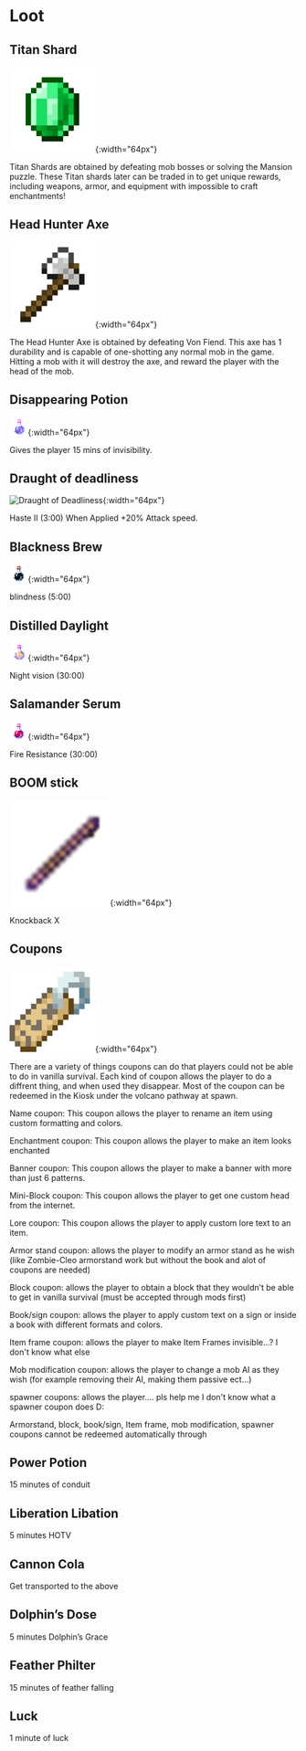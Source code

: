 # Loot

## Titan Shard

![Titan Shard](./loot/titan-shard.png){:width="64px"}

Titan Shards are obtained by defeating mob bosses or solving the Mansion puzzle. These Titan shards later can be traded in to get unique rewards, including weapons, armor, and equipment with impossible to craft enchantments! 

## Head Hunter Axe

![Head Hunter Axe](./loot/head-hunter-axe.png){:width="64px"}

The Head Hunter Axe is obtained by defeating Von Fiend. This axe has 1 durability and is capable of one-shotting any normal mob in the game. Hitting a mob with it will destroy the axe, and reward the player with the head of the mob.

## Disappearing Potion

![Disappearing Potion](./loot/disappearing-potion.png){:width="64px"}

Gives the player 15 mins of invisibility.

## Draught of deadliness

![Draught of Deadliness](./loot/graught-of-deadliness.png){:width="64px"}

Haste II (3:00)
When Applied +20% Attack speed.

## Blackness Brew

![Blackness Brew](./loot/blackness-brew.png){:width="64px"}

blindness (5:00)

## Distilled Daylight

![Daylight Distilled](./loot/daylight-distilled.png){:width="64px"}

Night vision (30:00)

## Salamander Serum

![Salamander Serum](./loot/salamander-serum.png){:width="64px"}

Fire Resistance (30:00)

## BOOM stick

![BOOM stick](./loot/boomstick.png){:width="64px"}

Knockback X

## Coupons

![Coupon](./loot/coupon.png){:width="64px"}

There are a variety of things coupons can do that players could not be able to do in vanilla survival. Each kind of coupon allows the player to do a diffrent thing, and when used they disappear. Most of the coupon can be redeemed in the Kiosk under the volcano pathway at spawn.

Name coupon: This coupon allows the player to rename an item using custom formatting and colors.

Enchantment coupon: This coupon allows the player to make an item looks enchanted

Banner coupon: This coupon allows the player to make a banner with more than just 6 patterns.

Mini-Block coupon: This coupon allows the player to get one custom head from the internet.

Lore coupon: This coupon allows the player to apply custom lore text to an item.

Armor stand coupon: allows the player to modify an armor stand as he wish (like Zombie-Cleo armorstand work but without the book and alot of coupons are needed)

Block coupon: allows the player to obtain a block that they wouldn’t be able to get in vanilla survival (must be accepted through mods first)

Book/sign coupon: allows the player to apply custom text on a sign or inside a book with different formats and colors.

Item frame coupon: allows the player to make Item Frames invisible…? I don't know what else

Mob modification coupon: allows the player to change a mob AI as they wish (for example removing their AI, making them passive ect…)

spawner coupons: allows the player…. pls help me I don't know what a spawner coupon does D:

Armorstand, block, book/sign, Item frame, mob modification, spawner coupons cannot be redeemed automatically through 

## Power Potion

15 minutes of conduit

## Liberation Libation 

5 minutes HOTV

## Cannon Cola

Get transported to the above

## Dolphin’s Dose 

5 minutes Dolphin’s Grace

## Feather Philter

15 minutes of feather falling

## Luck

1 minute of luck

